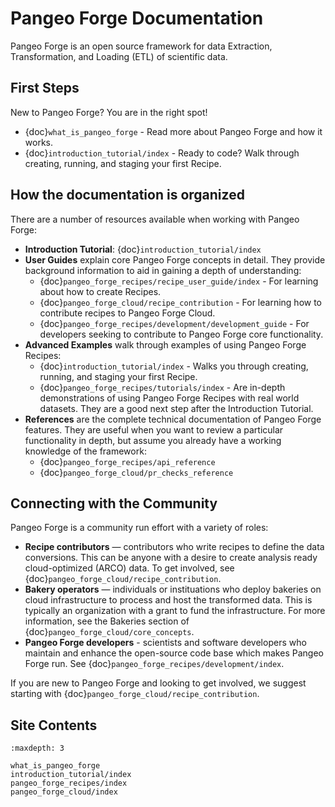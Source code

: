 # Pangeo Forge Documentation

Pangeo Forge is an open source framework for data Extraction, Transformation, and Loading (ETL) of scientific data. 

## First Steps

New to Pangeo Forge? You are in the right spot!

- {doc}`what_is_pangeo_forge` - Read more about Pangeo Forge and how it works.
- {doc}`introduction_tutorial/index` - Ready to code? Walk through creating, running, and staging your first Recipe.

## How the documentation is organized

There are a number of resources available when working with Pangeo Forge:

- **Introduction Tutorial**: {doc}`introduction_tutorial/index`
- **User Guides** explain core Pangeo Forge concepts in detail. They provide
  background information to aid in gaining a depth of understanding:
  - {doc}`pangeo_forge_recipes/recipe_user_guide/index` - For learning about how to create Recipes.
  - {doc}`pangeo_forge_cloud/recipe_contribution` - For learning how to contribute recipes to Pangeo Forge Cloud.
  - {doc}`pangeo_forge_recipes/development/development_guide` - For developers seeking to contribute to Pangeo Forge core functionality.
- **Advanced Examples** walk through examples of using Pangeo Forge Recipes:
  - {doc}`introduction_tutorial/index` - Walks you through creating, running, and staging your first Recipe.
  - {doc}`pangeo_forge_recipes/tutorials/index` - Are in-depth demonstrations of using Pangeo Forge Recipes with real world datasets. They are a good next step after the Introduction Tutorial.
- **References** are the complete technical documentation of Pangeo Forge features.  They are useful when you want to review a particular functionality in depth,
but assume you already have a working knowledge of the framework:
  - {doc}`pangeo_forge_recipes/api_reference`
  - {doc}`pangeo_forge_cloud/pr_checks_reference`


## Connecting with the Community

Pangeo Forge is a community run effort with a variety of roles:

- **Recipe contributors** — contributors who write recipes to define the data conversions. This can be anyone with a desire to create analysis ready cloud-optimized (ARCO) data. To get involved, see {doc}`pangeo_forge_cloud/recipe_contribution`.
- **Bakery operators** — individuals or instituations who deploy bakeries on cloud infrastructure to process and host the transformed data. This is typically an organization with a grant to fund the infrastructure. For more information, see the Bakeries section of {doc}`pangeo_forge_cloud/core_concepts`.
- **Pangeo Forge developers** - scientists and software developers who maintain and enhance the open-source code base which makes Pangeo Forge run. See {doc}`pangeo_forge_recipes/development/index`.

If you are new to Pangeo Forge and looking to get involved, we suggest starting with  {doc}`pangeo_forge_cloud/recipe_contribution`.


## Site Contents

```{toctree}
:maxdepth: 3

what_is_pangeo_forge
introduction_tutorial/index
pangeo_forge_recipes/index
pangeo_forge_cloud/index
```
